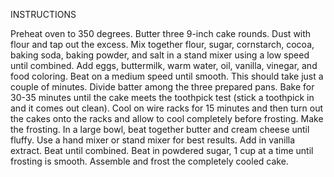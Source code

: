 INSTRUCTIONS

Preheat oven to 350 degrees. Butter three 9-inch cake rounds. Dust with flour and tap out the excess.
Mix together flour, sugar, cornstarch, cocoa, baking soda, baking powder, and salt in a stand mixer using a low speed until combined.
Add eggs, buttermilk, warm water, oil, vanilla, vinegar, and food coloring. Beat on a medium speed until smooth. This should take just a couple of minutes.
Divide batter among the three prepared pans.
Bake for 30-35 minutes until the cake meets the toothpick test (stick a toothpick in and it comes out clean).
Cool on wire racks for 15 minutes and then turn out the cakes onto the racks and allow to cool completely before frosting.
Make the frosting. In a large bowl, beat together butter and cream cheese until fluffy. Use a hand mixer or stand mixer for best results. Add in vanilla extract. Beat until combined. Beat in powdered sugar, 1 cup at a time until frosting is smooth.
Assemble and frost the completely cooled cake.